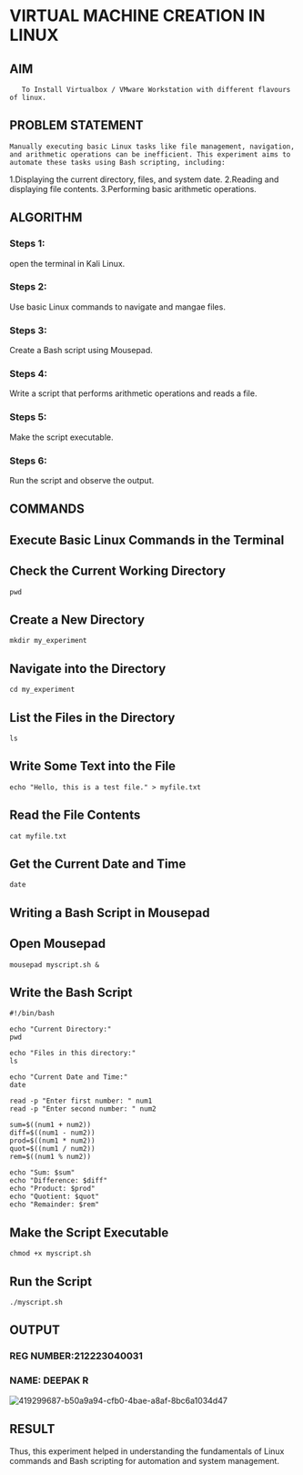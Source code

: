  # VIRTUAL MACHINE CREATION IN LINUX
  ## AIM
       To Install Virtualbox / VMware Workstation with different flavours of linux.
## PROBLEM STATEMENT
    Manually executing basic Linux tasks like file management, navigation, and arithmetic operations can be inefficient. This experiment aims to automate these tasks using Bash scripting, including:

1.Displaying the current directory, files, and system date. 2.Reading and displaying file contents. 3.Performing basic arithmetic operations.

## ALGORITHM
 ### Steps 1:
 open the terminal in Kali Linux.
 ### Steps 2:
 Use basic Linux commands to navigate and mangae files.
 ### Steps 3:
 Create a Bash script using Mousepad.
 ### Steps 4:
 Write a script that performs arithmetic operations and reads a file.
 ### Steps 5:
 Make the script executable.
 ### Steps 6:
 Run the script and observe the output.
## COMMANDS
## Execute Basic Linux Commands in the Terminal
## Check the Current Working Directory
```
pwd
```
## Create a New Directory
```
mkdir my_experiment
```
## Navigate into the Directory
```
cd my_experiment
```
## List the Files in the Directory
```
ls
```
## Write Some Text into the File
```
echo "Hello, this is a test file." > myfile.txt
```
## Read the File Contents
```
cat myfile.txt
```
## Get the Current Date and Time
```
date
```
## Writing a Bash Script in Mousepad
## Open Mousepad
```
mousepad myscript.sh &
```
## Write the Bash Script
```
#!/bin/bash 

echo "Current Directory:"
pwd

echo "Files in this directory:"
ls

echo "Current Date and Time:"
date

read -p "Enter first number: " num1
read -p "Enter second number: " num2

sum=$((num1 + num2))
diff=$((num1 - num2))
prod=$((num1 * num2))
quot=$((num1 / num2))
rem=$((num1 % num2))

echo "Sum: $sum"
echo "Difference: $diff"
echo "Product: $prod"
echo "Quotient: $quot"
echo "Remainder: $rem"
```
## Make the Script Executable
```
chmod +x myscript.sh
```
## Run the Script
```
./myscript.sh
```
## OUTPUT
### REG NUMBER:212223040031
### NAME: DEEPAK R

 ![419299687-b50a9a94-cfb0-4bae-a8af-8bc6a1034d47](https://github.com/user-attachments/assets/d5949137-fbda-497e-a051-e35d260f5669)

## RESULT
 
Thus, this experiment helped in understanding the fundamentals of Linux commands and Bash scripting for automation and system management.
  


